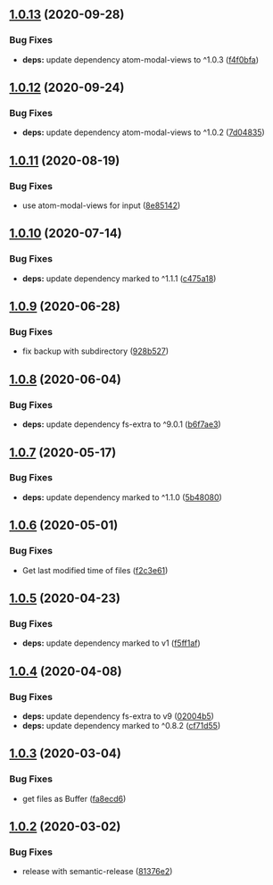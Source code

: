 ## [1.0.13](https://github.com/UziTech/sync-settings-folder-location/compare/v1.0.12...v1.0.13) (2020-09-28)


### Bug Fixes

* **deps:** update dependency atom-modal-views to ^1.0.3 ([f4f0bfa](https://github.com/UziTech/sync-settings-folder-location/commit/f4f0bfafd59ca7510bfc6deb78b5ad0869a52a6a))

## [1.0.12](https://github.com/UziTech/sync-settings-folder-location/compare/v1.0.11...v1.0.12) (2020-09-24)


### Bug Fixes

* **deps:** update dependency atom-modal-views to ^1.0.2 ([7d04835](https://github.com/UziTech/sync-settings-folder-location/commit/7d04835da7d38d2099a6d978cfb4b3c5f7feee65))

## [1.0.11](https://github.com/UziTech/sync-settings-folder-location/compare/v1.0.10...v1.0.11) (2020-08-19)


### Bug Fixes

* use atom-modal-views for input ([8e85142](https://github.com/UziTech/sync-settings-folder-location/commit/8e851422360be05df237c1cd21da43091b48f4dc))

## [1.0.10](https://github.com/UziTech/sync-settings-folder-location/compare/v1.0.9...v1.0.10) (2020-07-14)


### Bug Fixes

* **deps:** update dependency marked to ^1.1.1 ([c475a18](https://github.com/UziTech/sync-settings-folder-location/commit/c475a18e1e2599f6a6faa23ae216c4f7e46adaf2))

## [1.0.9](https://github.com/UziTech/sync-settings-folder-location/compare/v1.0.8...v1.0.9) (2020-06-28)


### Bug Fixes

* fix backup with subdirectory ([928b527](https://github.com/UziTech/sync-settings-folder-location/commit/928b52726003e321eb5c0609ce906384350e7058))

## [1.0.8](https://github.com/UziTech/sync-settings-folder-location/compare/v1.0.7...v1.0.8) (2020-06-04)


### Bug Fixes

* **deps:** update dependency fs-extra to ^9.0.1 ([b6f7ae3](https://github.com/UziTech/sync-settings-folder-location/commit/b6f7ae3b6acaf992c83ce28c4fce9b1fab75353c))

## [1.0.7](https://github.com/UziTech/sync-settings-folder-location/compare/v1.0.6...v1.0.7) (2020-05-17)


### Bug Fixes

* **deps:** update dependency marked to ^1.1.0 ([5b48080](https://github.com/UziTech/sync-settings-folder-location/commit/5b48080c89fa7b7ed0430ea2f7605b73e16fff19))

## [1.0.6](https://github.com/UziTech/sync-settings-folder-location/compare/v1.0.5...v1.0.6) (2020-05-01)


### Bug Fixes

* Get last modified time of files ([f2c3e61](https://github.com/UziTech/sync-settings-folder-location/commit/f2c3e614c7b2c19f9f0cdb36d5c4b003c898d0ed))

## [1.0.5](https://github.com/UziTech/sync-settings-folder-location/compare/v1.0.4...v1.0.5) (2020-04-23)


### Bug Fixes

* **deps:** update dependency marked to v1 ([f5ff1af](https://github.com/UziTech/sync-settings-folder-location/commit/f5ff1af9f836b22ffa27484d00307c69b0be1393))

## [1.0.4](https://github.com/UziTech/sync-settings-folder-location/compare/v1.0.3...v1.0.4) (2020-04-08)


### Bug Fixes

* **deps:** update dependency fs-extra to v9 ([02004b5](https://github.com/UziTech/sync-settings-folder-location/commit/02004b57205129f2d83152c2cd6a062d77192487))
* **deps:** update dependency marked to ^0.8.2 ([cf71d55](https://github.com/UziTech/sync-settings-folder-location/commit/cf71d550eabbde8a4dea5404449990c248104e0f))

## [1.0.3](https://github.com/UziTech/sync-settings-folder-location/compare/v1.0.2...v1.0.3) (2020-03-04)


### Bug Fixes

* get files as Buffer ([fa8ecd6](https://github.com/UziTech/sync-settings-folder-location/commit/fa8ecd6e4ec1980c420b15b1a8c42ee3effcad66))

## [1.0.2](https://github.com/UziTech/sync-settings-folder-location/compare/v1.0.1...v1.0.2) (2020-03-02)


### Bug Fixes

* release with semantic-release ([81376e2](https://github.com/UziTech/sync-settings-folder-location/commit/81376e240c82489b6269ea51ce1f491aa53fb536))
